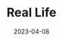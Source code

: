 ---
title: Real Life
link : https://meltdem.substack.com/archive
tags: "magazine"
date: 2023-04-08
---